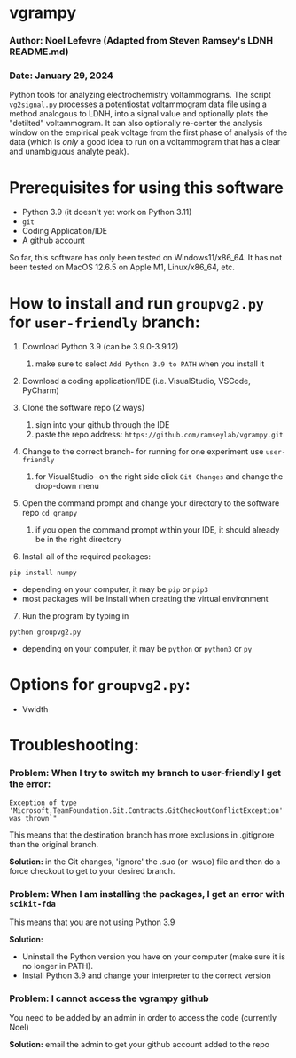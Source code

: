 # vgrampy

### Author: Noel Lefevre (Adapted from Steven Ramsey's LDNH README.md)
### Date: January 29, 2024

Python tools for analyzing electrochemistry voltammograms. The script
`vg2signal.py` processes a potentiostat voltammogram data file using a method
analogous to LDNH, into a signal value and optionally plots the "detilted"
voltammogram. It can also optionally re-center the analysis window on the
empirical peak voltage from the first phase of analysis of the data (which is
_only_ a good idea to run on a voltammogram that has a clear and unambiguous
analyte peak).

# Prerequisites for using this software

- Python 3.9 (it doesn't yet work on Python 3.11)
- `git`
- Coding Application/IDE
- A github account

So far, this software has only been tested on Windows11/x86_64. It has 
not been tested on MacOS 12.6.5 on Apple M1, Linux/x86_64, etc.

# How to install and run `groupvg2.py` for `user-friendly` branch:

1. Download Python 3.9 (can be 3.9.0-3.9.12)
   1. make sure to select `Add Python 3.9 to PATH` when you install it


2. Download a coding application/IDE (i.e. VisualStudio, VSCode, PyCharm)


3. Clone the software repo (2 ways)
   1. sign into your github through the IDE
   2. paste the repo address: `https://github.com/ramseylab/vgrampy.git`


4. Change to the correct branch- for running for one experiment use `user-friendly`
   1. for VisualStudio- on the right side click `Git Changes` and change the drop-down menu


5. Open the command prompt and change your directory to the software repo `cd grampy`
   1. if you open the command prompt within your IDE, it should already be in the right directory


6. Install all of the required packages:
```dockerignore
pip install numpy
```
- depending on your computer, it may be `pip` or `pip3`
- most packages will be install when creating the virtual environment

7. Run the program by typing in 
```
python groupvg2.py
```
- depending on your computer, it may be `python` or `python3` or `py`

# Options for `groupvg2.py`:

- Vwidth

# Troubleshooting:

### Problem: When I try to switch my branch to user-friendly I get the error: 

```
Exception of type 'Microsoft.TeamFoundation.Git.Contracts.GitCheckoutConflictException' was thrown`"
```
This means that the destination branch has more exclusions in .gitignore than the original branch.

**Solution:** in the Git changes, 'ignore' the .suo (or .wsuo) file and then do a force checkout to get to your desired branch.


### Problem: When I am installing the packages, I get an error with `scikit-fda`

This means that you are not using Python 3.9

**Solution:** 
- Uninstall the Python version you have on your computer (make sure it is no longer in PATH). 
- Install Python 3.9 and change your interpreter to the correct version


### Problem: I cannot access the vgrampy github

You need to be added by an admin in order to access the code (currently Noel)

**Solution:** email the admin to get your github account added to the repo